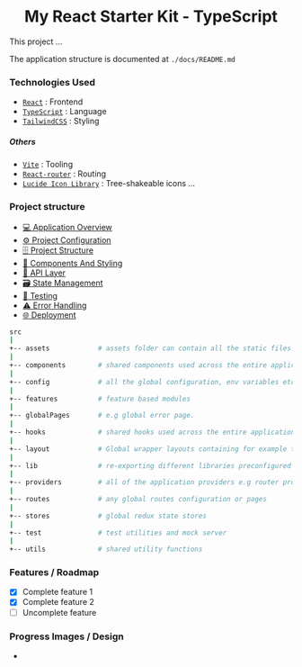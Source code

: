 <h1 align="center">My React Starter Kit - TypeScript</h1>

This project ...

The application structure is documented at `./docs/README.md`

### Technologies Used

- [`React`](https://react.dev/) : Frontend
- [`TypeScript`](https://www.typescriptlang.org/) : Language
- [`TailwindCSS`](https://tailwindcss.com/) : Styling

##### Others
- [`Vite`](https://vitejs.dev/) : Tooling
- [`React-router`](https://reactrouter.com/en/main) : Routing
- [`Lucide Icon Library`](https://lucide.dev/docs/lucide-react) : Tree-shakeable icons
...

### Project structure

- [💻 Application Overview](./docs/README.md)
- [⚙️ Project Configuration](./docs/README.md)
- [🗄️ Project Structure](./docs/README.md)
- [🧱 Components And Styling](./docs/README.md)
- [📡 API Layer](./docs/README.md)
- [🗃️ State Management](./docs/README.md)
- [🧪 Testing](./docs/README.md)
- [⚠️ Error Handling](./docs/README.md)
- [🌐 Deployment](docs/deployment.md)

```sh
src
|
+-- assets            # assets folder can contain all the static files such as images, etc.
|
+-- components        # shared components used across the entire application - app's component library
|
+-- config            # all the global configuration, env variables etc. get exported from here and used in the app
|
+-- features          # feature based modules
|
+-- globalPages       # e.g global error page.
|
+-- hooks             # shared hooks used across the entire application
|
+-- layout            # Global wrapper layouts containing for example the nav, footer
|
+-- lib               # re-exporting different libraries preconfigured for the application
|
+-- providers         # all of the application providers e.g router providers, state providers, UI library providers, etc.
|
+-- routes            # any global routes configuration or pages
|
+-- stores            # global redux state stores
|
+-- test              # test utilities and mock server
|
+-- utils             # shared utility functions
```

### Features / Roadmap

- [x] Complete feature 1
- [x] Complete feature 2
- [ ] Uncomplete feature 

### Progress Images / Design
- 
<!-- ![mobile](docs/progress/mobile_home.jpg)  -->
<!-- ![desktop](docs/progress/desktop_home1.jpg)  -->
<!-- ![desktop](docs/progress/desktop_home2.jpg)  -->

